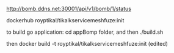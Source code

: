 http://bomb.ddns.net:30001/api/v1/bomb/1/status

dockerhub royptikal/tikalkservicemeshfuze:init

to build go application: cd appBomp folder, and then ./build.sh

then docker build -t royptikal/tikalkservicemeshfuze:init (edited) 
